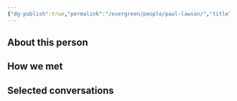 ```yaml
---
{"dg-publish":true,"permalink":"/evergreen/people/paul-lawson/","title":"Technical Staff","tags":["people"]}
---
```


## About this person


## How we met


## Selected conversations
